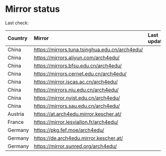 <script src="./time.js"></script>
# Mirror status
Last check: <script type="text/javascript">localize(1705581273.1862986);</script>

|Country|Mirror|Last update|
|:------|:-----|:----------|
|China|https://mirrors.tuna.tsinghua.edu.cn/arch4edu/|<script type="text/javascript">localize(1705559603);</script>|
|China|https://mirrors.aliyun.com/arch4edu/|<script type="text/javascript">localize(1705559603);</script>|
|China|https://mirrors.bfsu.edu.cn/arch4edu/|<script type="text/javascript">localize(1705559603);</script>|
|China|https://mirrors.cernet.edu.cn/arch4edu/|<script type="text/javascript">localize(1705559603);</script>|
|China|https://mirror.iscas.ac.cn/arch4edu/|<script type="text/javascript">localize(1705559603);</script>|
|China|https://mirrors.nju.edu.cn/arch4edu/|<script type="text/javascript">localize(1705516430);</script>|
|China|https://mirror.nyist.edu.cn/arch4edu/|<script type="text/javascript">localize(1705559603);</script>|
|China|https://mirrors.sau.edu.cn/arch4edu/|<script type="text/javascript">localize(1705559603);</script>|
|Austria|https://at.arch4edu.mirror.kescher.at/|<script type="text/javascript">localize(1705559603);</script>|
|France|https://mirror.lesviallon.fr/arch4edu/|<script type="text/javascript">localize(1705559603);</script>|
|Germany|https://pkg.fef.moe/arch4edu/|<script type="text/javascript">localize(1705559603);</script>|
|Germany|https://de.arch4edu.mirror.kescher.at/|<script type="text/javascript">localize(1705559603);</script>|
|Germany|https://mirror.sunred.org/arch4edu/|<script type="text/javascript">localize(1705559603);</script>|

<script src="./tablefilter/tablefilter.js"></script>
<script src="./table.js"></script>